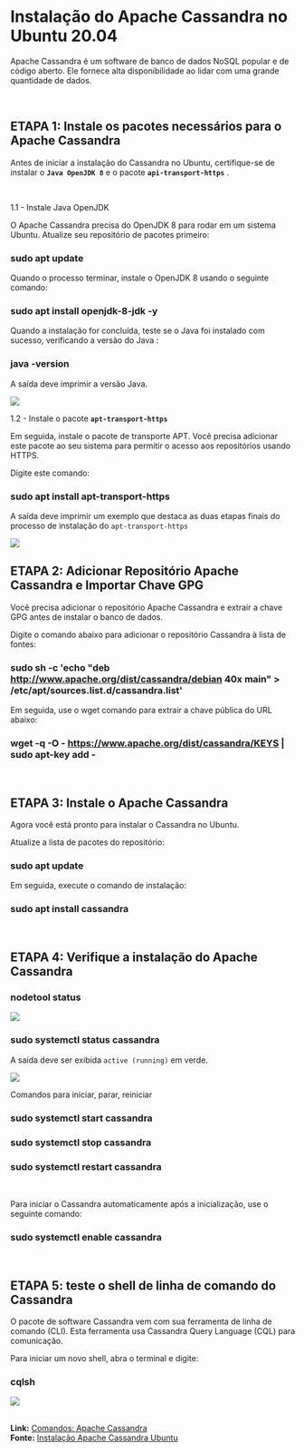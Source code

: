 # Instalação do Apache Cassandra no Ubuntu 20.04

Apache Cassandra é um software de banco de dados NoSQL popular e de código aberto. Ele fornece alta disponibilidade ao lidar com uma grande quantidade de dados. 

<br>

## ETAPA 1: Instale os pacotes necessários para o Apache Cassandra

Antes de iniciar a instalação do Cassandra no Ubuntu, certifique-se de instalar o <b>`Java OpenJDK 8`</b> e o pacote <b>`api-transport-https`</b> .

<br>

1.1 - Instale Java OpenJDK

O Apache Cassandra precisa do OpenJDK 8 para rodar em um sistema Ubuntu. Atualize seu repositório de pacotes primeiro:

### sudo apt update

Quando o processo terminar, instale o OpenJDK 8 usando o seguinte comando:

### sudo apt install openjdk-8-jdk -y

Quando a instalação for concluída, teste se o Java foi instalado com sucesso, verificando a versão do Java :

### java -version

A saída deve imprimir a versão Java.

<img src="https://phoenixnap.com/kb/wp-content/uploads/2020/06/java-version-cassandra.png">

<br>

1.2 - Instale o pacote <b>`apt-transport-https`</b>

Em seguida, instale o pacote de transporte APT. Você precisa adicionar este pacote ao seu sistema para permitir o acesso aos repositórios usando HTTPS.

Digite este comando:

### sudo apt install apt-transport-https

A saída deve imprimir um exemplo que destaca as duas etapas finais do processo de instalação do `apt-transport-https`

<img src="https://phoenixnap.com/kb/wp-content/uploads/2020/06/apt-transport-package-cassandra.png">

<br>

## ETAPA 2: Adicionar Repositório Apache Cassandra e Importar Chave GPG

Você precisa adicionar o repositório Apache Cassandra e extrair a chave GPG antes de instalar o banco de dados.

Digite o comando abaixo para adicionar o repositório Cassandra à lista de fontes:

### sudo sh -c 'echo "deb http://www.apache.org/dist/cassandra/debian 40x main" > /etc/apt/sources.list.d/cassandra.list'

Em seguida, use o wget comando para extrair a chave pública do URL abaixo:

### wget -q -O - https://www.apache.org/dist/cassandra/KEYS | sudo apt-key add -

<br>

## ETAPA 3: Instale o Apache Cassandra

Agora você está pronto para instalar o Cassandra no Ubuntu.

Atualize a lista de pacotes do repositório:

### sudo apt update

Em seguida, execute o comando de instalação:

### sudo apt install cassandra

<br>

## ETAPA 4: Verifique a instalação do Apache Cassandra 

### nodetool status

<img src="https://phoenixnap.com/kb/wp-content/uploads/2020/06/nodetool-cassandra.png">

### sudo systemctl status cassandra

A saída deve ser exibida `active (running)` em verde.

<img src="https://phoenixnap.com/kb/wp-content/uploads/2020/06/cassandra-status.png">

Comandos para iniciar, parar, reiniciar 

### sudo systemctl start cassandra
### sudo systemctl stop cassandra
### sudo systemctl restart cassandra

<br>

Para iniciar o Cassandra automaticamente após a inicialização, use o seguinte comando:

### sudo systemctl enable cassandra

<br>

## ETAPA 5: teste o shell de linha de comando do Cassandra

O pacote de software Cassandra vem com sua ferramenta de linha de comando (CLI). Esta ferramenta usa Cassandra Query Language (CQL) para comunicação.

Para iniciar um novo shell, abra o terminal e digite:

### cqlsh

<img src="https://tho-igti.s3-sa-east-1.amazonaws.com/image_config.png">

<br>

<br>


<b>Link:</b> [Comandos: Apache Cassandra](https://www.tutorialspoint.com/cassandra/index.htm)                                            
<b>Fonte:</b> [Instalação Apache Cassandra Ubuntu](https://phoenixnap.com/kb/install-cassandra-on-ubuntu)